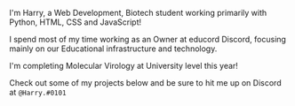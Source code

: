 I'm Harry, a Web Development, Biotech student working primarily with Python, HTML, CSS and JavaScript!

I spend most of my time working as an Owner at educord Discord, focusing mainly on our Educational infrastructure and technology.

I'm completing Molecular Virology at University level this year!

Check out some of my projects below and be sure to hit me up on Discord at `@Harry.#0101` 
<!---
Harryeducord/Harryeducord is a ✨ special ✨ repository because its `README.md` (this file) appears on your GitHub profile.
You can click the Preview link to take a look at your changes.
--->
